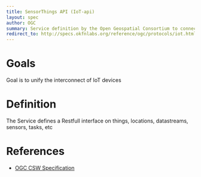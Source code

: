 ```yaml
---
title: SensorThings API (IoT-api)
layout: spec
author: OGC
summary: Service definition by the Open Geospatial Consortium to connect IoT devices
redirect_to: http://specs.okfnlabs.org/reference/ogc/protocols/iot.html
---
```


Goals
=====

Goal is to unify the interconnect of IoT devices

Definition
==========

The Service defines a Restfull interface on things, locations, datastreams, sensors, tasks, etc

References
==========

* [OGC CSW Specification](http://ogc-iot.github.io/ogc-iot-api/)

